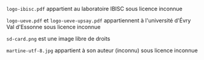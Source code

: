 `logo-ibisc.pdf` appartient au laboratoire IBISC sous licence inconnue

`logo-ueve.pdf` et `logo-ueve-upsay.pdf` appartiennent à l'université d'Évry Val d'Essonne sous licence inconnue

`sd-card.png` est une image libre de droits

`martine-utf-8.jpg` appartient à son auteur (inconnu) sous licence inconnue
